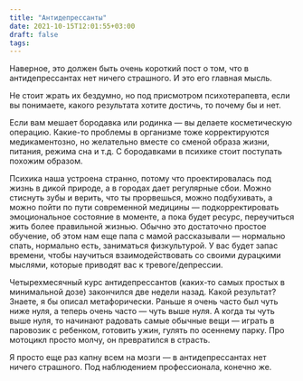 ```yaml
---
title: "Антидепрессанты"
date: 2021-10-15T12:01:55+03:00
draft: false
tags:
---
```


Наверное, это должен быть очень короткий пост о том, что в антидепрессантах нет ничего страшного. И это его главная
мысль.

Не стоит жрать их бездумно, но под присмотром психотерапевта, если вы понимаете, какого результата хотите достичь, то
почему бы и нет.

Если вам мешает бородавка или родинка — вы делаете косметическую операцию. Какие-то проблемы в организме тоже
корректируются медикаментозно, но желательно вместе со сменой образа жизни, питания, режима сна и т.д. С бородавками в
психике стоит поступать похожим образом.

<!--more-->

Психика наша устроена странно, потому что проектировалась под жизнь в дикой природе, а в городах дает регулярные сбои.
Можно стиснуть зубы и верить, что ты прорвешься, можно подбухивать, а можно пойти по пути современной медицины —
подкорректировать эмоциональное состояние в моменте, а пока будет ресурс, переучиться жить более правильной жизнью.
Обычно это достаточно простое обучение, об этом нам еще папа с мамой рассказывали — нормально спать, нормально есть,
заниматься физкультурой. У вас будет запас времени, чтобы научиться взаимодействовать со своими дурацкими мыслями,
которые приводят вас к тревоге/депрессии.

Четырехмесячный курс антидепрессантов (каких-то самых простых в минимальной дозе) закончился две недели назад. Какой
результат? Знаете, я бы описал метафорически. Раньше я очень часто был чуть ниже нуля, а теперь очень часто — чуть выше
нуля. А когда ты чуть выше нуля, то начинают радовать самые обычные вещи — играть в паровозик с ребенком, готовить ужин,
гулять по осеннему парку. Про мотоцикл просто молчу, он превратился в страсть.

Я просто еще раз капну всем на мозги — в антидепрессантах нет ничего страшного. Под наблюдением профессионала, конечно
же.

